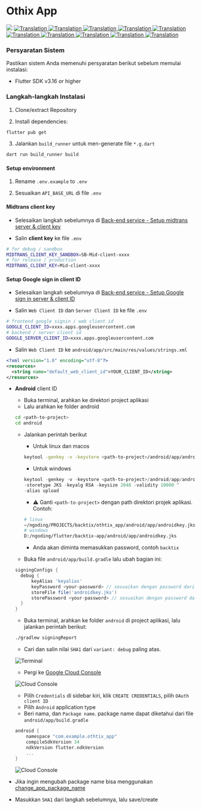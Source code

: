 # Othix App

<img src="https://raw.githubusercontent.com/ikhsan3adi/backtix/main/assets/banner.png">

<a href="./mobile-app.md">
  <img alt="Translation" src="https://img.shields.io/badge/Bahasa_Indonesia-blue?style=for-the-badge&logo=googletranslate&logoColor=blue&labelColor=white">
</a>
<a href="./mobile-app.en.md">
  <img alt="Translation" src="https://img.shields.io/badge/English-blue?style=for-the-badge&logo=googletranslate&logoColor=blue&labelColor=white">
</a>
<a href="./mobile-app.zh-CN.md">
  <img alt="Translation" src="https://img.shields.io/badge/简体中文-blue?style=for-the-badge&logo=googletranslate&logoColor=blue&labelColor=white">
</a>
<a href="./mobile-app.ja.md">
  <img alt="Translation" src="https://img.shields.io/badge/日本語-blue?style=for-the-badge&logo=googletranslate&logoColor=blue&labelColor=white">
</a>
<a href="./mobile-app.ar.md">
  <img alt="Translation" src="https://img.shields.io/badge/Arabic_عربي-blue?style=for-the-badge&logo=googletranslate&logoColor=blue&labelColor=white">
</a>
<a href="./mobile-app.pt.md">
  <img alt="Translation" src="https://img.shields.io/badge/Português-blue?style=for-the-badge&logo=googletranslate&logoColor=blue&labelColor=white">
</a>
<a href="./mobile-app.es.md">
  <img alt="Translation" src="https://img.shields.io/badge/Español-blue?style=for-the-badge&logo=googletranslate&logoColor=blue&labelColor=white">
</a>
<a href="./mobile-app.fr.md">
  <img alt="Translation" src="https://img.shields.io/badge/Français-blue?style=for-the-badge&logo=googletranslate&logoColor=blue&labelColor=white">
</a>
<a href="./mobile-app.vi.md">
  <img alt="Translation" src="https://img.shields.io/badge/Tiếng_Việt-blue?style=for-the-badge&logo=googletranslate&logoColor=blue&labelColor=white">
</a>
<a href="./mobile-app.hi.md">
  <img alt="Translation" src="https://img.shields.io/badge/Hindi_हिंदी-blue?style=for-the-badge&logo=googletranslate&logoColor=blue&labelColor=white">
</a>

### Persyaratan Sistem

Pastikan sistem Anda memenuhi persyaratan berikut sebelum memulai instalasi:

- Flutter SDK v3.16 or higher

### Langkah-langkah Instalasi

1. Clone/extract Repository

2. Install dependencies:
```bash
flutter pub get
```
3. Jalankan `build_runner` untuk men-generate file `*.g.dart`

```bash
dart run build_runner build
```

#### Setup environment

1. Rename `.env.example` to `.env`

2. Sesuaikan `API_BASE_URL` di file `.env`

#### Midtrans client key

- Selesaikan langkah sebelumnya di [Back-end service - Setup midtrans server & client key](api-service.md#setup-midtrans-server--client-key)

- Salin **client key** ke file `.env`

```sh
# for debug / sandbox
MIDTRANS_CLIENT_KEY_SANDBOX=SB-Mid-client-xxxx
# for release / production
MIDTRANS_CLIENT_KEY=Mid-client-xxxx
```

#### Setup **Google sign in** client ID

- Selesaikan langkah sebelumnya di [Back-end service - Setup Google sign in server & client ID](api-service.md#setup-google-sign-in-server--client-id)

- Salin `Web Client ID` dan `Server Client ID` ke file `.env`

```sh
# frontend google signin / web client id
GOOGLE_CLIENT_ID=xxxx.apps.googleusercontent.com
# backend / server client id
GOOGLE_SERVER_CLIENT_ID=xxxx.apps.googleusercontent.com
```

- Salin `Web Client ID` ke `android/app/src/main/res/values/strings.xml`

```xml
<?xml version="1.0" encoding="utf-8"?>
<resources>
  <string name="default_web_client_id">YOUR_CLIENT_ID</string> 
</resources>
```

- **Android** client ID

    - Buka terminal, arahkan ke direktori project aplikasi
    - Lalu arahkan ke folder android

  ```bash
  cd <path-to-project>
  cd android
  ```

    - Jalankan perintah berikut

        - Untuk linux dan macos
      ```bash
      keytool -genkey -v -keystore <path-to-project>/android/app/androidkey.jks -keyalg RSA -keysize 2048 -validity 10000 -alias keyalias
  
      ```
        - Untuk windows
      ```powershell
      keytool -genkey -v -keystore <path-to-project>/android/app/androidkey.jks ^
      -storetype JKS -keyalg RSA -keysize 2048 -validity 10000 ^
      -alias upload
      ```
        - :warning: Ganti `<path-to-project>` dengan path direktori projek aplikasi.
          Contoh:
      ```bash
      # linux
      ~/ngoding/PROJECTS/backtix/othtix_app/android/app/androidkey.jks
      # windows
      D:/ngoding/flutter/backtix-app/android/app/androidkey.jks
      ```
        - Anda akan diminta memasukkan password, contoh `backtix`

    - Buka file `android/app/build.gradle` lalu ubah bagian ini:
  ```gradle
  signingConfigs {
    debug {
        keyAlias 'keyalias'
        keyPassword <your-password> // sesuaikan dengan password dari langkah sebelumnya
        storeFile file('androidkey.jks')
        storePassword <your-password> // sesuaikan dengan password dari langkah sebelumnya
    }
  }
  ```

    - Buka terminal, arahkan ke folder `android`
      di project aplikasi, lalu jalankan perintah berikut:

  ```bash
  ./gradlew signingReport
  ```
    - Cari dan salin nilai `SHA1` dari `variant: debug` paling atas.

  ![Terminal](/assets/Screenshot_5.png)

    - Pergi ke [Google Cloud Console](https://console.cloud.google.com)

  ![Cloud Console](/assets/Screenshot_2.png)

    - Pilih `Credentials` di sidebar kiri, klik `CREATE CREDENTIALS`, pilih `OAuth client ID`
    - Pilih `Android` application type
    - Beri nama, dan `Package name`. package name dapat diketahui dari file `android/app/build.gradle`

  ```gradle
  android {
      namespace "com.example.othtix_app"
      compileSdkVersion 34
      ndkVersion flutter.ndkVersion
      ...
  }
  ```

  ![Cloud Console](/assets/Screenshot_6.png)


- Jika ingin mengubah package name bisa menggunakan [change_app_package_name](https://pub.dev/packages/change_app_package_name)

- Masukkan `SHA1` dari langkah sebelumnya, lalu save/create